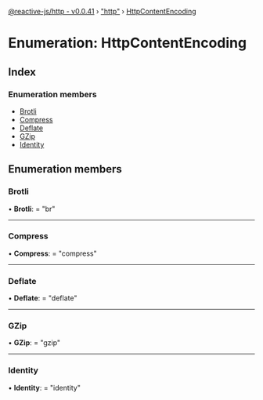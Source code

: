 [@reactive-js/http - v0.0.41](../README.md) › ["http"](../modules/_http_.md) › [HttpContentEncoding](_http_.httpcontentencoding.md)

# Enumeration: HttpContentEncoding

## Index

### Enumeration members

* [Brotli](_http_.httpcontentencoding.md#brotli)
* [Compress](_http_.httpcontentencoding.md#compress)
* [Deflate](_http_.httpcontentencoding.md#deflate)
* [GZip](_http_.httpcontentencoding.md#gzip)
* [Identity](_http_.httpcontentencoding.md#identity)

## Enumeration members

###  Brotli

• **Brotli**: = "br"

___

###  Compress

• **Compress**: = "compress"

___

###  Deflate

• **Deflate**: = "deflate"

___

###  GZip

• **GZip**: = "gzip"

___

###  Identity

• **Identity**: = "identity"
